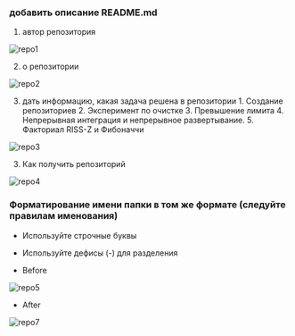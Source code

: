 ### добавить описание README.md
1. автор репозитория

![repo1](https://github.com/user-attachments/assets/ea74a53e-fafa-45db-9197-6614cc84ff93)


2. о репозитории

![repo2](https://github.com/user-attachments/assets/0419c9b4-e9fe-4714-b73b-f40df5c28356)


3. дать информацию, какая задача решена в репозитории
         1. Создание репозиториев
         2. Эксперимент по очистке
         3. Превышение лимита
         4. Непрерывная интеграция и непрерывное развертывание.
         5. Факториал RISS-Z и Фибоначчи

![repo3](https://github.com/user-attachments/assets/0f27fe24-fe24-4270-87ac-04b7521a7165)


   
 3. Как получить репозиторий


![repo4](https://github.com/user-attachments/assets/fb44d11a-e0f7-4abb-b9d0-e0b0658991a0)

 
### Форматирование имени папки в том же формате  (следуйте правилам именования)
- Используйте строчные буквы

- Используйте дефисы (-) для разделения

- Before

![repo5](https://github.com/user-attachments/assets/0449dd5a-55f4-46ee-bb7e-98b55ac219ce)


- After

![repo7](https://github.com/user-attachments/assets/5294a9d6-6c74-41ab-abc4-4ca8244685f2)


